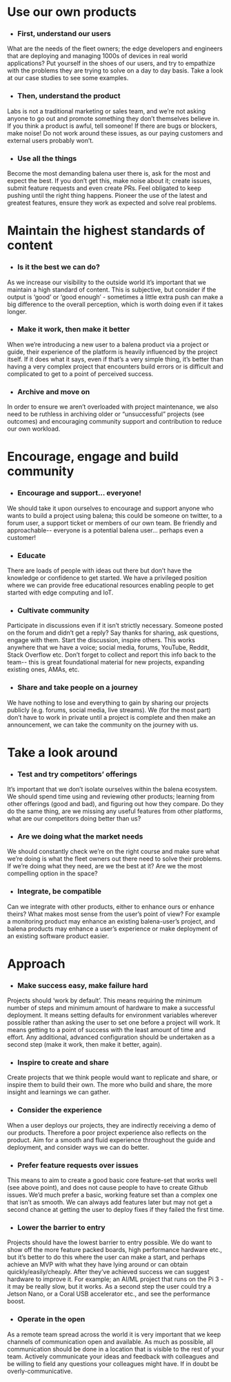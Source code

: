 # Use our own products
* ### First, understand our users
What are the needs of the fleet owners; the edge developers and engineers that are deploying and managing 1000s of devices in real world applications? Put yourself in the shoes of our users, and try to empathize with the problems they are trying to solve on a day to day basis. Take a look at our case studies to see some examples.


* ### Then, understand the product
Labs is not a traditional marketing or sales team, and we’re not asking anyone to go out and promote something they don’t themselves believe in. If you think a product is awful, tell someone! If there are bugs or blockers, make noise! Do not work around these issues, as our paying customers and external users probably won’t.


* ### Use all the things
Become the most demanding balena user there is, ask for the most and expect the best. If you don’t get this, make noise about it; create issues, submit feature requests and even create PRs. Feel obligated to keep pushing until the right thing happens. Pioneer the use of the latest and greatest features, ensure they work as expected and solve real problems.


# Maintain the highest standards of content
* ### Is it the best we can do?
As we increase our visibility to the outside world it’s important that we maintain a high standard of content. This is subjective, but consider if the output is ‘good’ or ‘good enough’ - sometimes a little extra push can make a big difference to the overall perception, which is worth doing even if it takes longer.


* ### Make it work, then make it better
When we’re introducing a new user to a balena product via a project or guide, their experience of the platform is heavily influenced by the project itself. If it does what it says, even if that’s a very simple thing, it’s better than having a very complex project that encounters build errors or is difficult and complicated to get to a point of perceived success.

* ### Archive and move on
In order to ensure we aren’t overloaded with project maintenance, we also need to be ruthless in archiving older or “unsuccessful” projects (see outcomes) and encouraging community support and contribution to reduce our own workload.

# Encourage, engage and build community

* ### Encourage and support… everyone!
We should take it upon ourselves to encourage and support anyone who wants to build a project using balena; this could be someone on twitter, to a forum user, a support ticket or members of our own team. Be friendly and approachable-- everyone is a potential balena user… perhaps even a customer!

* ### Educate
There are loads of people with ideas out there but don’t have the knowledge or confidence to get started. We have a privileged position where we can provide free educational resources enabling people to get started with edge computing and IoT.

* ### Cultivate community
Participate in discussions even if it isn’t strictly necessary. Someone posted on the forum and didn’t get a reply? Say thanks for sharing, ask questions, engage with them. Start the discussion, inspire others. This works anywhere that we have a voice; social media, forums, YouTube, Reddit, Stack Overflow etc. Don’t forget to collect and report this info back to the team-- this is great foundational material for new projects, expanding existing ones, AMAs, etc.

* ### Share and take people on a journey
We have nothing to lose and everything to gain by sharing our projects publicly (e.g. forums, social media, live streams). We (for the most part) don’t have to work in private until a project is complete and then make an announcement, we can take the community on the journey with us.

# Take a look around

* ### Test and try competitors’ offerings
It’s important that we don’t isolate ourselves within the balena ecosystem. We should spend time using and reviewing other products; learning from other offerings (good and bad), and figuring out how they compare. Do they do the same thing, are we missing any useful features from other platforms, what are our competitors doing better than us?

* ### Are we doing what the market needs
We should constantly check we’re on the right course and make sure what we’re doing is what the fleet owners out there need to solve their problems. If we’re doing what they need, are we the best at it? Are we the most compelling option in the space?

* ### Integrate, be compatible
Can we integrate with other products, either to enhance ours or enhance theirs? What makes most sense from the user’s point of view? For example a monitoring product may enhance an existing balena-user’s project, and balena products may enhance a user’s experience or make deployment of an existing software product easier.

# Approach

* ### Make success easy, make failure hard
Projects should ‘work by default’. This means requiring the minimum number of steps and minimum amount of hardware to make a successful deployment. It means setting defaults for environment variables wherever possible rather than asking the user to set one before a project will work. It means getting to a point of success with the least amount of time and effort. Any additional, advanced configuration should be undertaken as a second step (make it work, then make it better, again).


* ### Inspire to create and share
Create projects that we think people would want to replicate and share, or inspire them to build their own. The more who build and share, the more insight and learnings we can gather.


* ### Consider the experience
When a user deploys our projects, they are indirectly receiving a demo of our products. Therefore a poor project experience also reflects on the product. Aim for a smooth and fluid experience throughout the guide and deployment, and consider ways we can do better.


* ### Prefer feature requests over issues
This means to aim to create a good basic core feature-set that works well (see above point), and does not cause people to have to create Github issues. We’d much prefer a basic, working feature set than a complex one that isn’t as smooth. We can always add features later but may not get a second chance at getting the user to deploy fixes if they failed the first time.


* ### Lower the barrier to entry
Projects should have the lowest barrier to entry possible. We do want to show off the more feature packed boards, high performance hardware etc., but it’s better to do this where the user can make a start, and perhaps achieve an MVP with what they have lying around or can obtain quickly/easily/cheaply. After they’ve achieved success we can suggest hardware to improve it. For example; an AI/ML project that runs on the Pi 3 - it may be really slow, but it works. As a second step the user could try a Jetson Nano, or a Coral USB accelerator etc., and see the performance boost.

* ### Operate in the open
As a remote team spread across the world it is very important that we keep channels of communication open and available. As much as possible, all communication should be done in a location that is visible to the rest of your team. Actively communicate your ideas and feedback with colleagues and be willing to field any questions your colleagues might have. If in doubt be overly-communicative.
